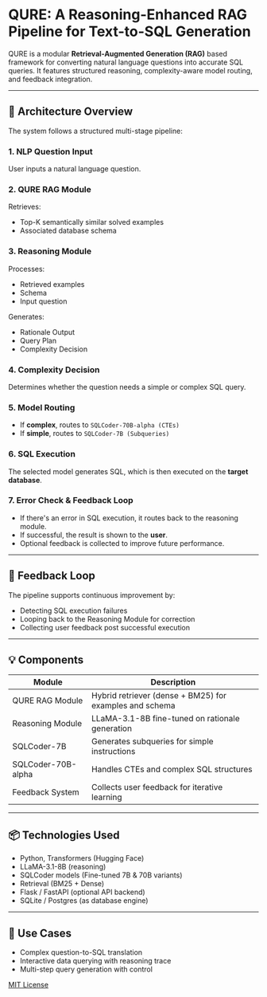 # QURE: A Reasoning-Enhanced RAG Pipeline for Text-to-SQL Generation

QURE is a modular **Retrieval-Augmented Generation (RAG)** based framework for converting natural language questions into accurate SQL queries. It features structured reasoning, complexity-aware model routing, and feedback integration.

---

## 🧠 Architecture Overview

The system follows a structured multi-stage pipeline:

### 1. **NLP Question Input**
User inputs a natural language question.

### 2. **QURE RAG Module**
Retrieves:
- Top-K semantically similar solved examples
- Associated database schema

### 3. **Reasoning Module**
Processes:
- Retrieved examples
- Schema
- Input question

Generates:
- Rationale Output
- Query Plan
- Complexity Decision

### 4. **Complexity Decision**
Determines whether the question needs a simple or complex SQL query.

### 5. **Model Routing**
- If **complex**, routes to `SQLCoder-70B-alpha (CTEs)`
- If **simple**, routes to `SQLCoder-7B (Subqueries)`

### 6. **SQL Execution**
The selected model generates SQL, which is then executed on the **target database**.

### 7. **Error Check & Feedback Loop**
- If there's an error in SQL execution, it routes back to the reasoning module.
- If successful, the result is shown to the **user**.
- Optional feedback is collected to improve future performance.

---

## 🔁 Feedback Loop
The pipeline supports continuous improvement by:
- Detecting SQL execution failures
- Looping back to the Reasoning Module for correction
- Collecting user feedback post successful execution

---

## 💡 Components

| Module              | Description                                      |
|---------------------|--------------------------------------------------|
| QURE RAG Module     | Hybrid retriever (dense + BM25) for examples and schema |
| Reasoning Module    | LLaMA-3.1-8B fine-tuned on rationale generation |
| SQLCoder-7B         | Generates subqueries for simple instructions     |
| SQLCoder-70B-alpha  | Handles CTEs and complex SQL structures          |
| Feedback System     | Collects user feedback for iterative learning    |

---

## 📦 Technologies Used

- Python, Transformers (Hugging Face)
- LLaMA-3.1-8B (reasoning)
- SQLCoder models (Fine-tuned 7B & 70B variants)
- Retrieval (BM25 + Dense)
- Flask / FastAPI (optional API backend)
- SQLite / Postgres (as database engine)

---

## 📌 Use Cases

- Complex question-to-SQL translation
- Interactive data querying with reasoning trace
- Multi-step query generation with control


[MIT License](LICENSE)

